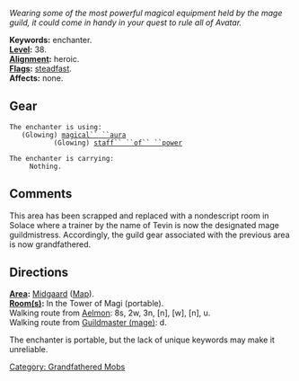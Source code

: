 *Wearing some of the most powerful magical equipment held by the mage
guild, it could come in handy in your quest to rule all of Avatar.*

**Keywords:** enchanter.  
**[Level](Level.md "wikilink"):** 38.  
**[Alignment](Alignment.md "wikilink"):** heroic.  
**[Flags](:Category:_Mob_Types.md "wikilink"):**
[steadfast](Sentinel_Mobs.md "wikilink").  
**Affects:** none.  

## Gear

`The enchanter is using:`  
<worn about body>`   (Glowing) `[`magical`` ``aura`](Magical_Aura.md "wikilink")  
<wielded>`           (Glowing) `[`staff`` ``of`` ``power`](Staff_Of_Power.md "wikilink")

`The enchanter is carrying:`  
`     Nothing.`

## Comments

This area has been scrapped and replaced with a nondescript room in
Solace where a trainer by the name of Tevin is now the designated mage
guildmistress. Accordingly, the guild gear associated with the previous
area is now grandfathered.

## Directions

**[Area](:Category:_Areas.md "wikilink"):**
[Midgaard](:Category:_Midgaard.md "wikilink")
([Map](Midgaard_Map.md "wikilink")).  
**[Room(s)](:Category:_Rooms.md "wikilink"):** In the Tower of Magi
(portable).  
Walking route from [Aelmon](Aelmon.md "wikilink"): 8s, 2w, 3n, \[n\],
\[w\], \[n\], u.  
Walking route from [Guildmaster (mage)](Guildmaster_(mage) "wikilink"):
d.

The enchanter is portable, but the lack of unique keywords may make it
unreliable.  

[Category: Grandfathered Mobs](Category:_Grandfathered_Mobs "wikilink")

